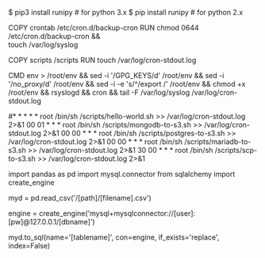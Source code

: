 $ pip3 install runipy # for python 3.x 
$ pip install runipy  # for python 2.x





COPY crontab /etc/cron.d/backup-cron
RUN chmod 0644 /etc/cron.d/backup-cron && \
  touch /var/log/syslog

COPY scripts /scripts
RUN touch /var/log/cron-stdout.log

CMD env > /root/env && sed -i '/GPG_KEYS/d' /root/env && sed -i '/no_proxy/d' /root/env && sed -i -e 's/^/export /' /root/env && chmod +x /root/env && rsyslogd && cron && tail -F /var/log/syslog /var/log/cron-stdout.log


#* * * * * root /bin/sh /scripts/hello-world.sh >> /var/log/cron-stdout.log 2>&1
00 01 * * * root /bin/sh /scripts/mongodb-to-s3.sh >> /var/log/cron-stdout.log 2>&1
00 00 * * * root /bin/sh /scripts/postgres-to-s3.sh >> /var/log/cron-stdout.log 2>&1
00 00 * * * root /bin/sh /scripts/mariadb-to-s3.sh >> /var/log/cron-stdout.log 2>&1
30 00 * * * root /bin/sh /scripts/scp-to-s3.sh >> /var/log/cron-stdout.log 2>&1


import pandas as pd
import mysql.connector
from sqlalchemy import create_engine

myd = pd.read_csv('/[path]/[filename].csv')

engine = create_engine('mysql+mysqlconnector://[user]:[pw]@127.0.0.1/[dbname]')

myd.to_sql(name='[tablename]', con=engine, if_exists='replace', index=False)